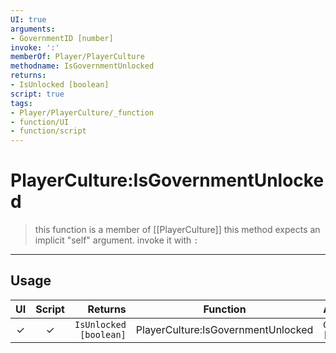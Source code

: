 ```yaml
---
UI: true
arguments:
- GovernmentID [number]
invoke: ':'
memberOf: Player/PlayerCulture
methodname: IsGovernmentUnlocked
returns:
- IsUnlocked [boolean]
script: true
tags:
- Player/PlayerCulture/_function
- function/UI
- function/script
---
```

# PlayerCulture:IsGovernmentUnlocked
> this function is a member of [[PlayerCulture]]
> this method expects an implicit "self" argument. invoke it with `:`
-----
## Usage
|  UI | Script | Returns | Function | Arguments |
|:---:|:------:|-------:|:--------:|:---------|
|✓|✓|`IsUnlocked [boolean]`|PlayerCulture:IsGovernmentUnlocked|`GovernmentID [number]`|

